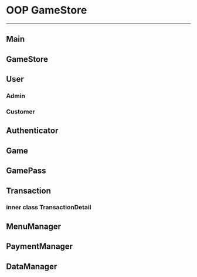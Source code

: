 # OOP GameStore 
<hr>

## Main
## GameStore
## User
### Admin
### Customer
## Authenticator
## Game
## GamePass
## Transaction
### inner class TransactionDetail
## MenuManager
## PaymentManager
## DataManager
